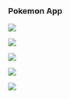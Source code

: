 ### Pokemon App

![](https://github.com/arthurbauer97/pokemon_app/blob/master/presentation/load.png)

![](https://github.com/arthurbauer97/pokemon_app/blob/master/presentation/home.png)

![](https://github.com/arthurbauer97/pokemon_app/blob/main/presentation/detail1.png)

![](https://github.com/arthurbauer97/pokemon_app/blob/master/presentation/detail2.png)

![](https://github.com/arthurbauer97/pokemon_app/blob/master/presentation/search.png)
